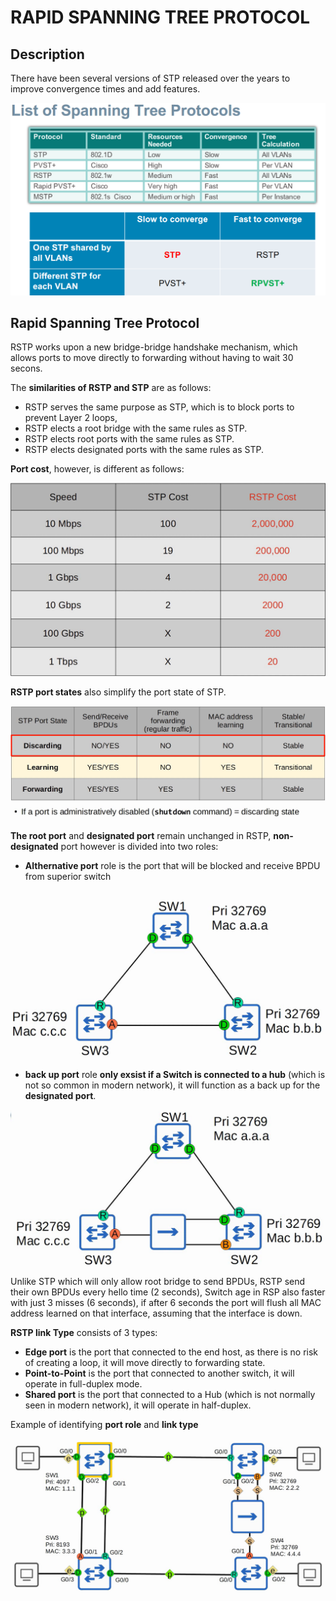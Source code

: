 # RAPID SPANNING TREE PROTOCOL
## Description
There have been several versions of STP released over the years to improve convergence times and add features.

![STP versions](https://github.com/Catcurity123/Swinburne-ICT-Courses/blob/main/TNE10006%20-%20Network%20and%20Switching/Picture/RSTP/ListSpanningTree.png?raw=true)


## Rapid Spanning Tree Protocol
RSTP works upon a new bridge-bridge handshake mechanism, which allows ports to move directly to forwarding without having to wait 30 secons.

The **similarities of RSTP and STP** are as follows:
- RSTP serves the same purpose as STP, which is to block ports to prevent Layer 2 loops,
- RSTP elects a root bridge with the same rules as STP.
- RSTP elects root ports with the same rules as STP.
- RSTP elects designated ports with the same rules as STP.

**Port cost**, however, is different as follows:

![RSTP port state](https://github.com/Catcurity123/Swinburne-ICT-Courses/blob/main/TNE10006%20-%20Network%20and%20Switching/Picture/RSTP/SpanningTreeCost.png?raw=true)

**RSTP port states** also simplify the port state of STP.

![RSTP port state](https://github.com/Catcurity123/Swinburne-ICT-Courses/blob/main/TNE10006%20-%20Network%20and%20Switching/Picture/RSTP/RSTPPortState.png?raw=true)

**The root port** and **designated port** remain unchanged in RSTP, **non-designated** port however is divided into two roles:
- **Althernative port** role is the port that will be blocked and receive BPDU from superior switch

![alternative](https://github.com/Catcurity123/Swinburne-ICT-Courses/blob/main/TNE10006%20-%20Network%20and%20Switching/Picture/RSTP/Alternative.png?raw=true)

- **back up port** role **only exsist if a Switch is connected to a hub** (which is not so common in modern network), it will function as a back up for the **designated port**.

![backup](https://github.com/Catcurity123/Swinburne-ICT-Courses/blob/main/TNE10006%20-%20Network%20and%20Switching/Picture/RSTP/Backup.png?raw=true)

Unlike STP which will only allow root bridge to send BPDUs, RSTP send their own BPDUs every hello time (2 seconds), Switch age in RSP also faster with just 3 misses (6 seconds), if after 6 seconds the port will flush all MAC address learned on that interface, assuming that the interface is down.

**RSTP link Type** consists of 3 types:
- **Edge port** is the port that connected to the end host, as there is no risk of creating a loop, it will move directly to forwarding state.
- **Point-to-Point** is the port that connected to another switch, it will operate in full-duplex mode.
- **Shared port** is the port that connected to a Hub (which is not normally seen in modern network), it will operate in half-duplex.

Example of identifying **port role** and **link type**

![example](https://github.com/Catcurity123/Swinburne-ICT-Courses/blob/main/TNE10006%20-%20Network%20and%20Switching/Picture/RSTP/Example.png?raw=true)